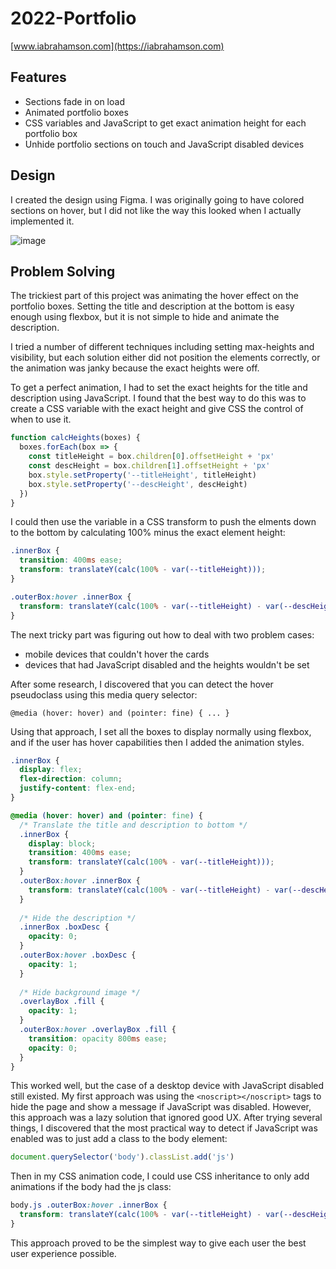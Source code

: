 # 2022-Portfolio

[www.iabrahamson.com](https://iabrahamson.com)

## Features
- Sections fade in on load
- Animated portfolio boxes
- CSS variables and JavaScript to get exact animation height for each portfolio box
- Unhide portfolio sections on touch and JavaScript disabled devices

## Design

I created the design using Figma. I was originally going to have colored sections on hover, but I did not like the way this looked when I actually implemented it.

![image](https://user-images.githubusercontent.com/17521691/186301604-440392e9-6d79-454a-a3e0-4f72f991469e.png)

## Problem Solving

The trickiest part of this project was animating the hover effect on the portfolio boxes. Setting the title and description at the bottom is easy enough using flexbox, but it is not simple to hide and animate the description.

I tried a number of different techniques including setting max-heights and visibility, but each solution either did not position the elements correctly, or the animation was janky because the exact heights were off.

To get a perfect animation, I had to set the exact heights for the title and description using JavaScript. I found that the best way to do this was to create a CSS variable with the exact height and give CSS the control of when to use it.
```javascript
function calcHeights(boxes) {
  boxes.forEach(box => {
    const titleHeight = box.children[0].offsetHeight + 'px'
    const descHeight = box.children[1].offsetHeight + 'px'
    box.style.setProperty('--titleHeight', titleHeight)
    box.style.setProperty('--descHeight', descHeight)
  })
}
```
I could then use the variable in a CSS transform to push the elments down to the bottom by calculating 100% minus the exact element height:
```css
.innerBox {
  transition: 400ms ease;
  transform: translateY(calc(100% - var(--titleHeight)));
}

.outerBox:hover .innerBox {
  transform: translateY(calc(100% - var(--titleHeight) - var(--descHeight)));
}
```

The next tricky part was figuring out how to deal with two problem cases:
- mobile devices that couldn't hover the cards
- devices that had JavaScript disabled and the heights wouldn't be set

After some research, I discovered that you can detect the hover pseudoclass using this media query selector:
```
@media (hover: hover) and (pointer: fine) { ... }
```

Using that approach, I set all the boxes to display normally using flexbox, and if the user has hover capabilities then I added the animation styles.

```css
.innerBox {
  display: flex;
  flex-direction: column;
  justify-content: flex-end;
}

@media (hover: hover) and (pointer: fine) {
  /* Translate the title and description to bottom */
  .innerBox {
    display: block;
    transition: 400ms ease;
    transform: translateY(calc(100% - var(--titleHeight)));
  }
  .outerBox:hover .innerBox {
    transform: translateY(calc(100% - var(--titleHeight) - var(--descHeight)));
  }
  
  /* Hide the description */
  .innerBox .boxDesc {
    opacity: 0;
  }
  .outerBox:hover .boxDesc {
    opacity: 1;
  }
  
  /* Hide background image */
  .overlayBox .fill {
    opacity: 1;
  }
  .outerBox:hover .overlayBox .fill {
    transition: opacity 800ms ease;
    opacity: 0;
  }
}
```

This worked well, but the case of a desktop device with JavaScript disabled still existed. My first approach was using the `<noscript></noscript>` tags to hide the page and show a message if JavaScript was disabled. However, this approach was a lazy solution that ignored good UX. After trying several things, I discovered that the most practical way to detect if JavaScript was enabled was to just add a class to the body element:
```javascript
document.querySelector('body').classList.add('js')
```
Then in my CSS animation code, I could use CSS inheritance to only add animations if the body had the js class:
```css
body.js .outerBox:hover .innerBox {
  transform: translateY(calc(100% - var(--titleHeight) - var(--descHeight)));
}
```
This approach proved to be the simplest way to give each user the best user experience possible.
